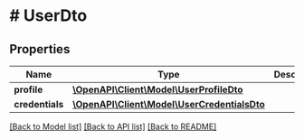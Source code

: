 # # UserDto

## Properties

Name | Type | Description | Notes
------------ | ------------- | ------------- | -------------
**profile** | [**\OpenAPI\Client\Model\UserProfileDto**](UserProfileDto.md) |  | [optional]
**credentials** | [**\OpenAPI\Client\Model\UserCredentialsDto**](UserCredentialsDto.md) |  | [optional]

[[Back to Model list]](../../README.md#models) [[Back to API list]](../../README.md#endpoints) [[Back to README]](../../README.md)
